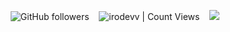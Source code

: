 <div align="center">
  
<img alt="GitHub followers" src="https://img.shields.io/github/followers/irodevv?style=social"> &nbsp;&nbsp; <img alt="irodevv | Count Views" src="https://enemo786q3svfle.m.pipedream.net" />  &nbsp;&nbsp;  ![](https://img.shields.io/badge/dynamic/json?label=npm%20downloads&query=$.count&url=https://github-readme-npm-stats.vercel.app/api/downloads?author=zougataga)



</div>
